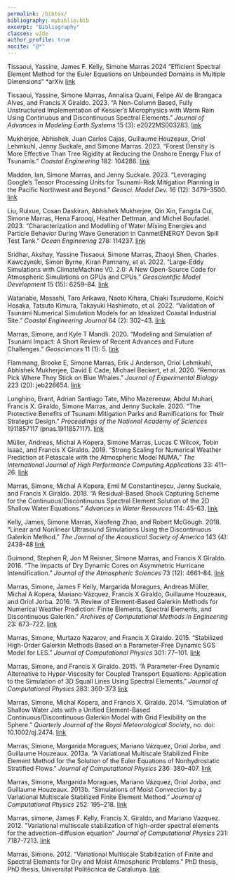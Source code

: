 ```yaml
---
permalink: /bibtex/
bibliography: mybiblio.bib
excerpt: "Bibliography"
classes: wide
author_profile: true
nocite: "@*"
---
```


Tissaoui, Yassine, James F. Kelly, Simone Marras 2024 “Efficient Spectral Element Method 
for the Euler Equations on Unbounded Domains in Multiple Dimensions” *arXiv [link](https://www.researchgate.net/publication/377300918_Efficient_Spectral_Element_Method_for_the_Euler_Equations_on_Unbounded_Domains_in_Multiple_Dimensions)

Tissaoui, Yassine, Simone Marras, Annalisa Quaini, Felipe AV de Brangaca
Alves, and Francis X Giraldo. 2023. “A Non-Column Based, Fully
Unstructured Implementation of Kessler’s Microphysics with Warm Rain
Using Continuous and Discontinuous Spectral Elements.” *Journal of
Advances in Modeling Earth Systems* 15 (3): e2022MS003283. [link](https://agupubs.onlinelibrary.wiley.com/doi/full/10.1029/2022MS003283)

Mukherjee, Abhishek, Juan Carlos Cajas, Guillaume Houzeaux, Oriol
Lehmkuhl, Jenny Suckale, and Simone Marras. 2023. “Forest Density Is
More Effective Than Tree Rigidity at Reducing the Onshore Energy Flux of
Tsunamis.” *Coastal Engineering* 182: 104286. [link](https://www.sciencedirect.com/science/article/abs/pii/S0378383923000108)

Madden, Ian, Simone Marras, and Jenny Suckale. 2023. “Leveraging
Google’s Tensor Processing Units for Tsunami-Risk Mitigation Planning in
the Pacific Northwest and Beyond.” *Geosci. Model Dev.* 16 (12):
3479–3500. [link](https://gmd.copernicus.org/articles/16/3479/2023/)

Liu, Ruixue, Cosan Daskiran, Abhishek Mukherjee, Qin Xin, Fangda Cui,
Simone Marras, Hena Farooqi, Heather Dettman, and Michel Boufadel. 2023.
“Characterization and Modelling of Water Mixing Energies and Particle
Behavior During Wave Generation in CanmetENERGY Devon Spill Test Tank.”
*Ocean Engineering* 278: 114237. [link](https://www.sciencedirect.com/science/article/abs/pii/S0029801823006212)

Sridhar, Akshay, Yassine Tissaoui, Simone Marras, Zhaoyi Shen, Charles
Kawczynski, Simon Byrne, Kiran Pamnany, et al. 2022. “Large-Eddy
Simulations with ClimateMachine V0. 2.0: A New Open-Source Code for
Atmospheric Simulations on GPUs and CPUs.” *Geoscientific Model
Development* 15 (15): 6259–84. [link](https://gmd.copernicus.org/articles/15/6259/2022/)

Watanabe, Masashi, Taro Arikawa, Naoto Kihara, Chiaki Tsurudome, Koichi
Hosaka, Tatsuto Kimura, Takayuki Hashimoto, et al. 2022. “Validation of
Tsunami Numerical Simulation Models for an Idealized Coastal Industrial
Site.” *Coastal Engineering Journal* 64 (2): 302–43. [link](https://www.tandfonline.com/doi/full/10.1080/21664250.2022.2072611)

Marras, Simone, and Kyle T Mandli. 2020. “Modeling and Simulation of
Tsunami Impact: A Short Review of Recent Advances and Future
Challenges.” *Geosciences* 11 (1): 5. [link](https://www.mdpi.com/2076-3263/11/1/5)

Flammang, Brooke E, Simone Marras, Erik J Anderson, Oriol Lehmkuhl,
Abhishek Mukherjee, David E Cade, Michael Beckert, et al. 2020. “Remoras
Pick Where They Stick on Blue Whales.” *Journal of Experimental Biology*
223 (20): jeb226654. [link](https://journals.biologists.com/jeb/article/223/20/jeb226654/226037/Remoras-pick-where-they-stick-on-blue-whales)

Lunghino, Brant, Adrian Santiago Tate, Miho Mazereeuw, Abdul Muhari,
Francis X. Giraldo, Simone Marras, and Jenny Suckale. 2020. “The
Protective Benefits of Tsunami Mitigation Parks and Ramifications for
Their Strategic Design.” *Proceedings of the National Academy of
Sciences* 1911857117 (pnas.1911857117). [link](https://www.pnas.org/doi/10.1073/pnas.1911857117)

Müller, Andreas, Michal A Kopera, Simone Marras, Lucas C Wilcox, Tobin
Isaac, and Francis X Giraldo. 2019. “Strong Scaling for Numerical
Weather Prediction at Petascale with the Atmospheric Model NUMA.” *The
International Journal of High Performance Computing Applications* 33:
411–26. [link](https://journals.sagepub.com/doi/full/10.1177/1094342018763966)

Marras, Simone, Michal A Kopera, Emil M Constantinescu, Jenny Suckale,
and Francis X Giraldo. 2018. “A Residual-Based Shock Capturing Scheme
for the Continuous/Discontinuous Spectral Element Solution of the 2D
Shallow Water Equations.” *Advances in Water Resources* 114: 45–63. [link](https://www.sciencedirect.com/science/article/abs/pii/S0309170816302299)

Kelly, James, Simone Marras, Xiaofeng Zhao, and Robert McGough. 2018. “Linear and Nonlinear Ultrasound Simulations Using the
Discontinuous Galerkin Method.” *The Journal of the Acoustical Society
of America* 143 (4): 2438-48 [link](https://pubmed.ncbi.nlm.nih.gov/29716249/)

Guimond, Stephen R, Jon M Reisner, Simone Marras, and Francis X Giraldo.
2016. “The Impacts of Dry Dynamic Cores on Asymmetric Hurricane
Intensification.” *Journal of the Atmospheric Sciences* 73 (12):
4661–84. [link](https://journals.ametsoc.org/view/journals/atsc/73/12/jas-d-16-0055.1.xml?tab_body=fulltext-display)

Marras, Simone, James F Kelly, Margarida Moragues, Andreas Müller,
Michal A Kopera, Mariano Vázquez, Francis X Giraldo, Guillaume Houzeaux,
and Oriol Jorba. 2016. “A Review of Element-Based Galerkin Methods for
Numerical Weather Prediction: Finite Elements, Spectral Elements, and
Discontinuous Galerkin.” *Archives of Computational Methods in
Engineering* 23: 673–722. [link](https://link.springer.com/article/10.1007/s11831-015-9152-1)


Marras, Simone, Murtazo Nazarov, and Francis X Giraldo. 2015.
“Stabilized High-Order Galerkin Methods Based on a Parameter-Free
Dynamic SGS Model for LES.” *Journal of Computational Physics* 301:
77–101. [link](https://www.sciencedirect.com/science/article/abs/pii/S0021999115004799)

Marras, Simone, and Francis X Giraldo. 2015. “A Parameter-Free Dynamic
Alternative to Hyper-Viscosity for Coupled Transport Equations:
Application to the Simulation of 3D Squall Lines Using Spectral
Elements.” *Journal of Computational Physics* 283: 360-373 [link](https://www.sciencedirect.com/science/article/abs/pii/S0021999114008158)

Marras, Simone, Michal Kopera, and Francis X. Giraldo. 2014. “Simulation
of Shallow Water Jets with a Unified Element-Based
Continuous/Discontinuous Galerkin Model with Grid Flexibility on the
Sphere.” *Quarterly Journal of the Royal Meteorological Society*, no.
doi: 10.1002/qj.2474. [link](https://rmets.onlinelibrary.wiley.com/doi/abs/10.1002/qj.2474)

Marras, Simone, Margarida Moragues, Mariano Vázquez, Oriol Jorba, and
Guillaume Houzeaux. 2013a. “A Variational Multiscale Stabilized Finite
Element Method for the Solution of the Euler Equations of Nonhydrostatic
Stratified Flows.” *Journal of Computational Physics* 236: 380–407. [link](https://www.sciencedirect.com/science/article/abs/pii/S0021999112006626)

Marras, Simone, Margarida Moragues, Mariano Vázquez, Oriol Jorba, and
Guillaume Houzeaux. 2013b. “Simulations of Moist Convection by a Variational Multiscale
Stabilized Finite Element Method.” *Journal of Computational Physics*
252: 195–218. [link](https://www.sciencedirect.com/science/article/abs/pii/S0021999113004294)

Marras, simone, James F. Kelly, Francis X. Giraldo, and Mariano Vazquez. 2012.
"Variational multiscale stabilization of high-order spectral elements for the advection–diffusion equation"
*Journal of Computational Physics* 231: 7187-7213. [link](https://www.sciencedirect.com/science/article/abs/pii/S0021999112003439)

Marras, Simone. 2012. “Variational Multiscale Stabilization of Finite
and Spectral Elements for Dry and Moist Atmospheric Problems.” PhD
thesis, PhD thesis, Universitat Politécnica de Catalunya. [link](https://www.researchgate.net/publication/244538294_Variational_Multiscale_Stabilization_of_Finite_and_Spectral_Elements_for_Dry_and_Moist_Atmospheric_Problems)

